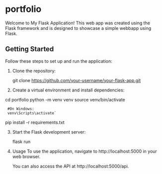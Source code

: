 # portfolio

Welcome to My Flask Application! This web app was created using the Flask framework and is designed to showcase a simple webbapp using Flask.
## Getting Started

Follow these steps to set up and run the application:

1. Clone the repository:
   
   git clone https://github.com/your-username/your-flask-app.git

2. Create a virtual environment and install dependencies:
   
  cd portfolio
  python -m venv venv
  source venv/bin/activate 
  
     #On Windows: 
     venv\Scripts\activate`
  
  pip install -r requirements.txt

3. Start the Flask development server:
   
   flask run

4. Usage
     To use the application, navigate to http://localhost:5000 in your web browser.

     You can also access the API at http://localhost:5000/api.
